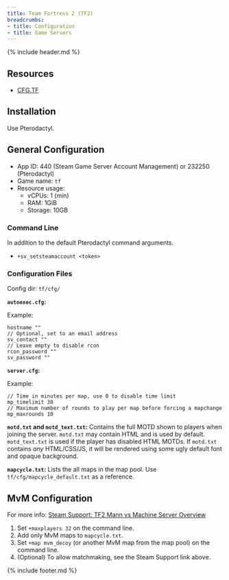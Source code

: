 ```yaml
---
title: Team Fortress 2 (TF2)
breadcrumbs:
- title: Configuration
- title: Game Servers
---
```

{% include header.md %}

## Resources

- [CFG.TF](https://cfg.tf/)

## Installation

Use Pterodactyl.

## General Configuration

- App ID: 440 (Steam Game Server Account Management) or 232250 (Pterodactyl)
- Game name: `tf`
- Resource usage:
    - vCPUs: 1 (min)
    - RAM: 1GiB
    - Storage: 10GB

### Command Line

In addition to the default Pterodactyl command arguments.

- `+sv_setsteamaccount <token>`

### Configuration Files

Config dir: `tf/cfg/`

**`autoexec.cfg`:**

Example:
```
hostname ""
// Optional, set to an email address
sv_contact ""
// Leave empty to disable rcon
rcon_password ""
sv_password ""
```

**`server.cfg`:**

Example:
```
// Time in minutes per map, use 0 to disable time limit
mp_timelimit 30
// Maximum number of rounds to play per map before forcing a mapchange
mp_maxrounds 10
```

**`motd.txt` and `motd_text.txt`:**
Contains the full MOTD shown to players when joining the server.
`motd.txt` may contain HTML and is used by default.
`motd_text.txt` is used if the player has disabled HTML MOTDs.
If `motd.txt` contains *any* HTML/CSS/JS, it will be rendered using some ugly default font and opaque background.

**`mapcycle.txt`:**
Lists the all maps in the map pool.
Use `tf/cfg/mapcycle_default.txt` as a reference.

## MvM Configuration

For more info: [Steam Support: TF2 Mann vs Machine Server Overview](https://support.steampowered.com/kb_article.php?ref=6656-IAZN-7933)

1. Set `+maxplayers 32` on the command line.
1. Add only MvM maps to `mapcycle.txt`.
1. Set `+map mvm_decoy` (or another MvM map from the map pool) on the command line.
1. (Optional) To allow matchmaking, see the Steam Support link above.

{% include footer.md %}

